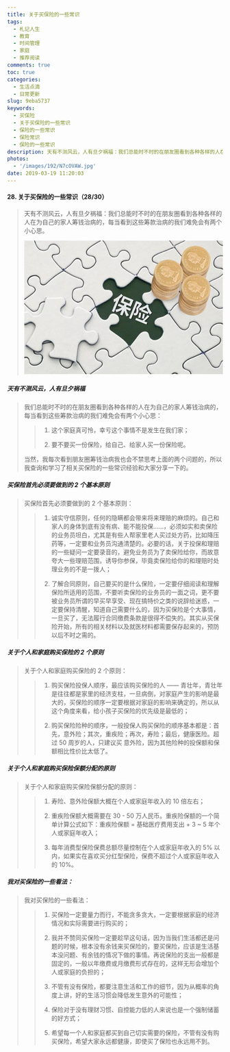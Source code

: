 ```yaml
---
title: 关于买保险的一些常识
tags:
  - 札记人生
  - 教育
  - 时间管理
  - 家庭
  - 推荐阅读
comments: true
toc: true
categories:
  - 生活点滴
  - 日常更新
slug: 9eba5737
keywords:
  - 买保险
  - 关于买保险的一些常识
  - 保险的一些常识
  - 保险常识
  - 保险的一些常识
description: 天有不测风云，人有旦夕祸福：我们总能时不时的在朋友圈看到各种各样的人在为自己的家人筹钱治病的，每当看到这些筹款治病的我们难免会有两个小心思。
photos:
  - '/images/192/N7cOVAW.jpg'
date: 2019-03-19 11:20:03
---
```

<script type="text/javascript" src="/assets/js/dist/bai.js"></script>

#### 28. 关于买保险的一些常识（28/30）
> 天有不测风云，人有旦夕祸福：我们总能时不时的在朋友圈看到各种各样的人在为自己的家人筹钱治病的，每当看到这些筹款治病的我们难免会有两个小心思。
>
> ![关于买保险的一些常识](/images/192/fjJh7tI.png)

##### 天有不测风云，人有旦夕祸福
> 我们总能时不时的在朋友圈看到各种各样的人在为自己的家人筹钱治病的，每当看到这些筹款治病的我们难免会有两个小心思：
>
>> 1. 这个家庭真可怜，幸亏这个事情不是发生在我们家；
>>
>> 2. 要不要买一份保险，给自己、给家人买一份保险呢。
>
> 当然，我每次看到朋友圈筹钱治病我也会不禁思考上面的两个问题的，所以我查询和学习了相关买保险的一些常识经验和大家分享一下的。

##### 买保险首先必须要做到的 2 个基本原则
> 买保险首先必须要做到的 2 个基本原则：
>
>> 1. 诚实守信原则，任何的隐瞒都会带来将来理赔的麻烦的。自己和家人的身体到底有没有病、能不能投保……，必须如实和卖保险的业务员坦白，尤其是有些人帮家里老人买过处方药，比如降压药等，一定要和业务员沟通清楚的。必要的话，关于投保和理赔的一些疑问一定要录音的，避免业务员为了卖保险给你，而故意夸大一些理赔范围，诱导你参保，毕竟卖保险给你的和理赔时处理业务的不是一拨人；
>>
>> 2. 了解合同原则，自己要买的是什么保险，一定要仔细阅读和理解保险所适用的范围，不要听卖保险的业务员的一面之词，更不要被业务员所谓的早买早享受、现在搞特价之类的说辞给迷惑，一定要保持清醒，知道自己需要什么的，因为买保险是个大事情，一旦买了，无法履行合同缴费条款是很得不偿失的。其实从买保险开始，所有的相关材料以及就医材料都需要保存起来的，预防以后不时之需的。

##### 关于个人和家庭购买保险的 2 个原则
> 关于个人和家庭购买保险的 2 个原则：
>
>> 1. 购买保险投保人顺序，最应该购买保险的人 —— 青壮年，青壮年是往往都是家里的经济支柱，一旦病倒，对家庭产生的影响是最大的，买保险的顺序一定要根据对家庭的影响来确定的，所以从这个角度来看，给小孩子买保险的优先级是最低的；
>>
>> 2. 购买保险险种的顺序，一般投保人购买保险的顺序基本都是：首先，意外险；其次，重疾险；再次，寿险；最后，健康医险。超过 50 周岁的人，只建议买 意外险，因为其他险种的投保额和保额相比性价比太低了。

##### 关于个人和家庭购买保险保额分配的原则
> 关于个人和家庭购买保险保额分配的原则：
>
>> 1. 寿险、意外险保额大概在个人或家庭年收入的 10 倍左右；
>>
>> 2. 重疾险保额大概需要在 30 - 50 万人民币。重疾险保额的一个简单计算公式如下：重疾险保额 = 基础医疗费用支出 + 3 ~ 5 年个人或家庭年收入；
>>
>> 3. 每年消费型保险保费总额尽量控制在个人或家庭年收入的 5% 以内，如果实在喜欢买分红型保险，保费不超过个人或家庭年收入的 10%。

##### 我对买保险的一些看法：
> 我对买保险的一些看法：
>
>> 1. 买保险一定要量力而行，不能贪多贪大，一定要根据家庭的经济情况和实际需要进行购买的；
>>
>> 2. 我并不赞同买保险一定要趁早这句话，因为当我们生活都还是问题的时候，根本没有余钱来买保险的，要买保险，应该是生活基本没问题、有余钱的情况下做的事情。再说保险的支出一般都是固定的，一般以年缴费或月缴费形式存在的，这样无形会增加个人或家庭的负担的；
>>
>> 3. 不管有没有保险，都要注意生活和工作的细节，因为从概率的角度上讲，好的生活习惯会降低发生意外的可能性；
>>
>> 4. 保险对于没有理财习惯、自控能力低的人来说也是一个强制储蓄的好方式；
>>
>> 5. 希望每一个人和家庭都买到自己切实需要的保险，不管有没有购买保险，希望大家永远都健康，即使买了保险也永远用不到。
